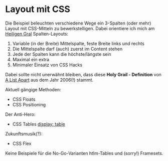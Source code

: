 # Layout mit CSS

Die Beispiel beleuchten verschiedene Wege ein 3-Spalten (oder mehr) Layout
mit CSS-Mitteln zu bewerkstelligen. Dabei orientiere ich mich am
[Heiligen Gral](http://alistapart.com/article/holygrail) Spalten-Layouts:

1. Variable (in der Breite) Mittelspalte, feste Breite links und rechts
2. Die Mittelspalte darf (auch) zuerst im Content stehen
3. Jede der Spalten kann die höchste/längste sein
4. Maximal ein extra <div>
5. Minimaler Einsatz von CSS Hacks

Dabei sollte nicht unerwähnt bleiben, dass diese **Holy Grail - Definition**
von [A List Apart](http://alistapart.com/) aus dem Jahr 2006(!) stammt.

Aktuell gängige Methoden:

* CSS Floats
* CSS Positioning

Der Anti-Hero:

* CSS Tables [display: table](http://colintoh.com/blog/display-table-anti-hero)

Zukunftsmusik(?):

* CSS Flex

Keine Beispiele für die No-Go-Varianten htlm-Tables und (sorry!) Framesets.
